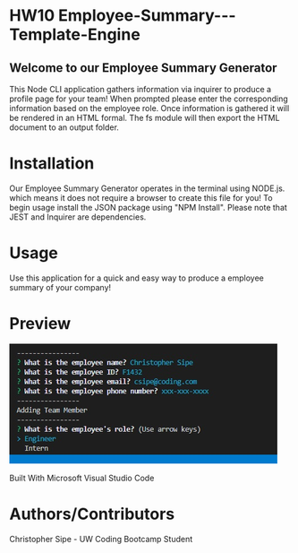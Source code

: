 # HW10 Employee-Summary---Template-Engine

## Welcome to our Employee Summary Generator
This Node CLI application gathers information via inquirer to produce a profile page for your team! When prompted please enter the corresponding information based on the employee role. Once information is gathered it will be rendered in an HTML formal. The fs module will then export the HTML document to an output folder.

# Installation
Our Employee Summary Generator operates in the terminal using NODE.js. which means it does not require a browser to create this file for you! To begin usage install the JSON package using "NPM Install". Please note that JEST and Inquirer are dependencies.

# Usage
Use this application for a quick and easy way to produce a employee summary of your company!

# Preview
![picture](Assets/terminal.jpg)

Built With
Microsoft Visual Studio Code

# Authors/Contributors
Christopher Sipe - UW Coding Bootcamp Student
